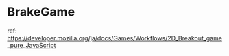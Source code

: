 # BrakeGame

ref: https://developer.mozilla.org/ja/docs/Games/Workflows/2D_Breakout_game_pure_JavaScript
